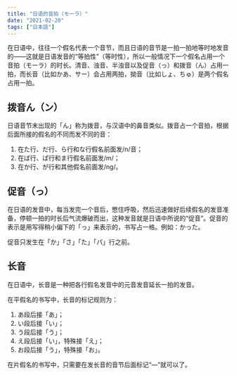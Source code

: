 ```yaml
---
title: "日语的音拍（モーラ）"
date: "2021-02-20"
tags: ["日本語"]
---
```


在日语中，往往一个假名代表一个音节，而且日语的音节是一拍一拍地等时地发音的——这就是日语发音的“等拍性”（等时性），所以一般情况下一个假名占用一个音拍（モーラ）的时长。清音、浊音、半浊音以及促音（っ）和拨音（ん）占用一拍，而长音（比如かあ、サー）会占用两拍，拗音（比如しょ、ちゅ）是两个假名占用一拍。

<!-- excerpt -->

## 拨音ん（ン）

日语音节末出现的「ん」称为拨音，与汉语中的鼻音类似。拨音占一个音拍，根据后面所接的假名的不同而发不同的音：

1. 在た行、だ行、ら行和な行假名前面发/n/音；
2. 在ば行、ぱ行和ま行假名前面发/m/；
3. 在か行、が行和其他假名前面发/ng/。

## 促音（っ）

在日语的发音中，每当发完一个音后，憋住呼吸，然后迅速做好后续假名的发音准备，停顿一拍的时长后气流爆破而出，这种发音就是日语中所说的“促音”。促音的表示是用写得稍小偏下的「っ」来表示的，书写占一格。例如：かった。

促音只发生在「か」「さ」「た」「パ」行之前。

## 长音

在日语中，长音是一种把各行假名发音中的元音发音延长一拍的发音。

在平假名的书写中，长音的标记规则为：

1. あ段后接「あ」；
2. い段后接「い」；
3. う段后接「う」；
4. え段后接「い」，特殊接「え」；
5. お段后接「う」，特殊接「お」。

在片假名的书写中，只需要在发长音的音节后面标记“—”就可以了。
